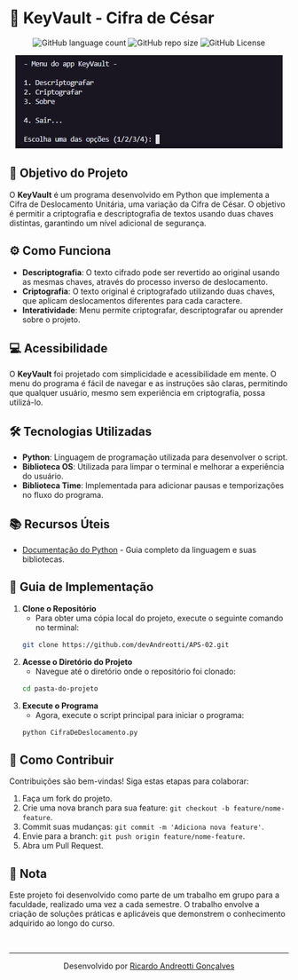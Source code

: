 <!-- Projeto Finalizado -->
# 🔐 KeyVault - Cifra de César
<p align="center">
  <!-- Contador de linguagens do GitHub -->
  <img alt="GitHub language count" src="https://img.shields.io/github/languages/count/devAndreotti/APS-02?color=FFF&labelColor=3b304f&style=flat-square">
  <!-- Tamanho do repositório no GitHub -->
  <img alt="GitHub repo size" src="https://img.shields.io/github/repo-size/devAndreotti/APS-02?color=FFF&labelColor=3b304f&style=flat-square">
  <!-- Licença do GitHub -->
  <img alt="GitHub License" src="https://img.shields.io/github/license/devAndreotti/devAndreotti?color=FFF&labelColor=3b304f&style=flat-square">
</p>

<div align="center">
  <img src="./KeyVault.png" alt="KeyVault Banner"/>
</div>

## 🎯 Objetivo do Projeto
O **KeyVault** é um programa desenvolvido em Python que implementa a Cifra de Deslocamento Unitária, uma variação da Cifra de César. O objetivo é permitir a criptografia e descriptografia de textos usando duas chaves distintas, garantindo um nível adicional de segurança.

## ⚙️ Como Funciona
- **Descriptografia**: O texto cifrado pode ser revertido ao original usando as mesmas chaves, através do processo inverso de deslocamento.
- **Criptografia**: O texto original é criptografado utilizando duas chaves, que aplicam deslocamentos diferentes para cada caractere.
- **Interatividade**: Menu permite criptografar, descriptografar ou aprender sobre o projeto.

## 💻 Acessibilidade
O **KeyVault** foi projetado com simplicidade e acessibilidade em mente. O menu do programa é fácil de navegar e as instruções são claras, permitindo que qualquer usuário, mesmo sem experiência em criptografia, possa utilizá-lo.

## 🛠 Tecnologias Utilizadas
- **Python**: Linguagem de programação utilizada para desenvolver o script.
- **Biblioteca OS**: Utilizada para limpar o terminal e melhorar a experiência do usuário.
- **Biblioteca Time**: Implementada para adicionar pausas e temporizações no fluxo do programa.

## 📚 Recursos Úteis
- [Documentação do Python](https://docs.python.org/3/) - Guia completo da linguagem e suas bibliotecas.

## 🧭 Guia de Implementação
1. **Clone o Repositório**
   - Para obter uma cópia local do projeto, execute o seguinte comando no terminal:
   ```bash
   git clone https://github.com/devAndreotti/APS-02.git
   ```
2. **Acesse o Diretório do Projeto**
   - Navegue até o diretório onde o repositório foi clonado:
   ```bash
   cd pasta-do-projeto
   ```
3. **Execute o Programa**
   - Agora, execute o script principal para iniciar o programa:
   ```bash
   python CifraDeDeslocamento.py
   ```

## 💪 Como Contribuir
Contribuições são bem-vindas! Siga estas etapas para colaborar:
1. Faça um fork do projeto.
2. Crie uma nova branch para sua feature: `git checkout -b feature/nome-feature`.
3. Commit suas mudanças: `git commit -m 'Adiciona nova feature'`.
4. Envie para a branch: `git push origin feature/nome-feature`.
5. Abra um Pull Request.

## 📝 Nota
Este projeto foi desenvolvido como parte de um trabalho em grupo para a faculdade, realizado uma vez a cada semestre. O trabalho envolve a criação de soluções práticas e aplicáveis que demonstrem o conhecimento adquirido ao longo do curso.

<br>

---
<p align="center"> Desenvolvido por <a href="https://github.com/devAndreotti">Ricardo Andreotti Gonçalves</a> </p>

